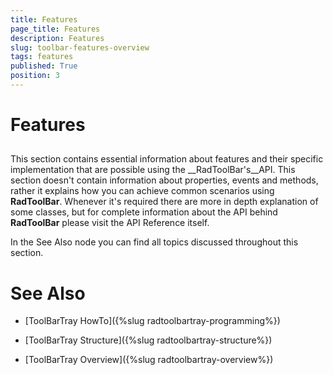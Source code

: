 ```yaml
---
title: Features
page_title: Features
description: Features
slug: toolbar-features-overview
tags: features
published: True
position: 3
---
```


# Features



## 

This section contains essential information about features and their specific implementation that are possible using
        the __RadToolBar's__API. This section doesn't contain information about properties, events and methods, 
        rather it explains how you can achieve common scenarios using __RadToolBar__. Whenever it's required there 
        are more in depth explanation of some classes, but for complete information about the API behind __RadToolBar__
        please visit the API Reference itself.

In the See Also node you can find all topics discussed throughout this section.

# See Also

 * [ToolBarTray HowTo]({%slug radtoolbartray-programming%})

 * [ToolBarTray Structure]({%slug radtoolbartray-structure%})

 * [ToolBarTray Overview]({%slug radtoolbartray-overview%})
